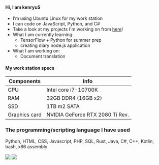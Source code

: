 #### Hi, I am kenryuS

- I’m using Ubuntu Linux for my work station
- I can code on JavaScript, Python, and C#
- Take a look at my projects I'm working on from [here](https://github.com/kenryuS?tab=projects)!
- What I am currently learning:
    - TensorFlow + Python for summer prep
    - creating diary node.js application
- What I am working on:
    - Document translation

#### My work station specs

|Components|Info|
|---|---|
|CPU|Intel core i7-10700K|
|RAM|32GB DDR4 (16GB x2)|
|SSD|1TB m2 SATA|
|Graphics card|NVIDIA GeForce RTX 2080 Ti Rev.|

### The programming/scripting language I have used

Python, HTML, CSS, Javascript, PHP, SQL, Rust, Java, C#, C++, Kotlin, bash, x86 assembly

<img align=center src="https://github-readme-stats.vercel.app/api?username=kenryuS&show_icons=true&theme=onedark">

<img align=center src="https://github-readme-stats.vercel.app/api/top-langs/?username=kenryuS&layout=compact&theme=onedark">


<!---
kenryuS/kenryuS is a ✨ special ✨ repository because its `README.md` (this file) appears on your GitHub profile.
You can click the Preview link to take a look at your changes.
--->
